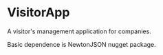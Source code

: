 # VisitorApp
A visitor's management application for companies.  

Basic dependence is NewtonJSON nugget package.
